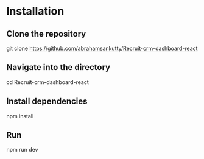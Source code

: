 # Installation

## Clone the repository
git clone https://github.com/abrahamsankutty/Recruit-crm-dashboard-react

## Navigate into the directory
cd Recruit-crm-dashboard-react

## Install dependencies
npm install

## Run
npm run dev

